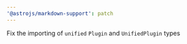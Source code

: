```yaml
---
'@astrojs/markdown-support': patch
---
```


Fix the importing of `unified` `Plugin` and `UnifiedPlugin` types
